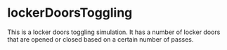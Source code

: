 # lockerDoorsToggling
This is a locker doors toggling simulation. It has a number of locker doors that are opened or closed based on a certain number of passes.
